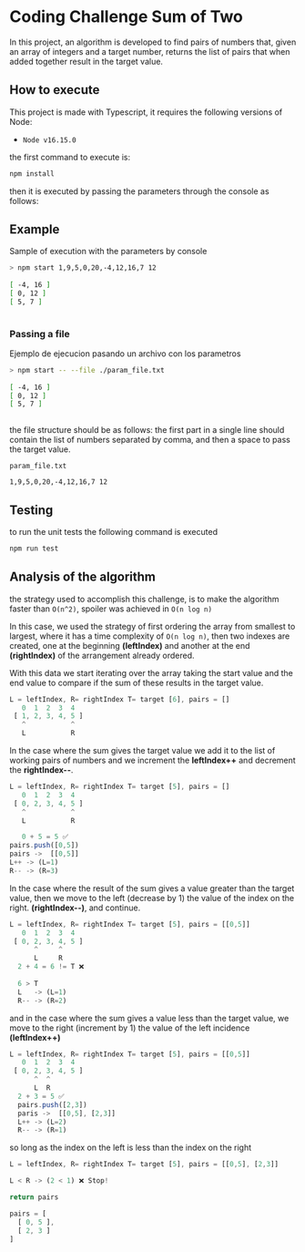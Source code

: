 # Coding Challenge Sum of Two

In this project, an algorithm is developed to find pairs of numbers that, given an array of integers and a target number, returns the list of pairs that when added together result in the target value.

## How to execute
This project is made with Typescript, it requires the following versions of Node:
 - `Node v16.15.0`

the first command to execute is: 


```bash
npm install
```

then it is executed by passing the parameters through the console as follows: 

## Example
Sample of execution with the parameters by console 
```bash
> npm start 1,9,5,0,20,-4,12,16,7 12
​
[ -4, 16 ]
[ 0, 12 ]
[ 5, 7 ]
​
```

### Passing a file
Ejemplo de ejecucion pasando un archivo con los parametros

```bash
> npm start -- --file ./param_file.txt
​
[ -4, 16 ]
[ 0, 12 ]
[ 5, 7 ]
​
```

the file structure should be as follows:
the first part in a single line should contain the list of numbers separated by comma, and then a space to pass the target value. 


`param_file.txt`
```
1,9,5,0,20,-4,12,16,7 12
```

## Testing

to run the unit tests the following command is executed

```bash 
npm run test
```

## Analysis of the algorithm

the strategy used to accomplish this challenge, is to make the algorithm faster than `O(n^2)`, spoiler was achieved in `O(n log n)`

In this case, we used the strategy of first ordering the array from smallest to largest, where it has a time complexity of `O(n log n)`, then two indexes are created, one at the beginning **(leftIndex)** and another at the end **(rightIndex)** of the arrangement already ordered.

With this data we start iterating over the array taking the start value and the end value to compare if the sum of these results in the target value.

```javascript
L = leftIndex, R= rightIndex T= target [6], pairs = []
   0  1  2  3  4 
 [ 1, 2, 3, 4, 5 ]
   ^           ^
   L           R
```

In the case where the sum gives the target value we add it to the list of working pairs of numbers and we increment the **leftIndex++** and decrement the **rightIndex--**.

```javascript
L = leftIndex, R= rightIndex T= target [5], pairs = []
   0  1  2  3  4
 [ 0, 2, 3, 4, 5 ]
   ^           ^
   L           R

   0 + 5 = 5 ✅
pairs.push([0,5])   
pairs ->  [[0,5]] 
L++ -> (L=1)
R-- -> (R=3)

```



In the case where the result of the sum gives a value greater than the target value, then we move to the left (decrease by 1) the value of the index on the right. **(rightIndex--)**, and continue.

```javascript
L = leftIndex, R= rightIndex T= target [5], pairs = [[0,5]]
   0  1  2  3  4 
 [ 0, 2, 3, 4, 5 ]
      ^     ^
      L     R
  2 + 4 = 6 != T ❌
  
  6 > T
  L   -> (L=1)
  R-- -> (R=2)
```


and in the case where the sum gives a value less than the target value, we move to the right (increment by 1) the value of the left incidence **(leftIndex++)**

```javascript
L = leftIndex, R= rightIndex T= target [5], pairs = [[0,5]]
   0  1  2  3  4 
 [ 0, 2, 3, 4, 5 ]
      ^  ^
      L  R
  2 + 3 = 5 ✅
  pairs.push([2,3])
  paris ->  [[0,5], [2,3]]
  L++ -> (L=2)
  R-- -> (R=1)
```

so long as the index on the left is less than the index on the right

```javascript 
L = leftIndex, R= rightIndex T= target [5], pairs = [[0,5], [2,3]]

L < R -> (2 < 1) ❌ Stop!

return pairs

pairs = [
  [ 0, 5 ],
  [ 2, 3 ]
]

```


